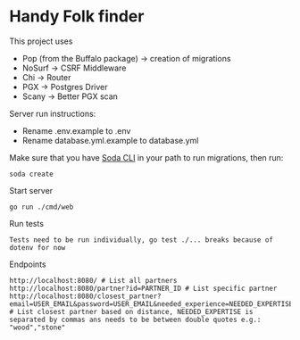 # Handy Folk finder

This project uses
- Pop (from the Buffalo package) -> creation of migrations
- NoSurf -> CSRF Middleware
- Chi -> Router
- PGX -> Postgres Driver
- Scany -> Better PGX scan

Server run instructions:
- Rename .env.example to .env
- Rename database.yml.example to database.yml

Make sure that you have [Soda CLI](https://gobuffalo.io/documentation/database/soda/) in your path to run migrations, then run:
```
soda create
```

Start server
```
go run ./cmd/web
```

Run tests
```
Tests need to be run individually, go test ./... breaks because of dotenv for now
```


Endpoints
```
http://localhost:8080/ # List all partners
http://localhost:8080/partner?id=PARTNER_ID # List specific partner
http://localhost:8080/closest_partner?email=USER_EMAIL&password=USER_EMAIL&needed_experience=NEEDED_EXPERTISE # List closest partner based on distance, NEEDED_EXPERTISE is separated by commas ans needs to be between double quotes e.g.: "wood","stone"
```